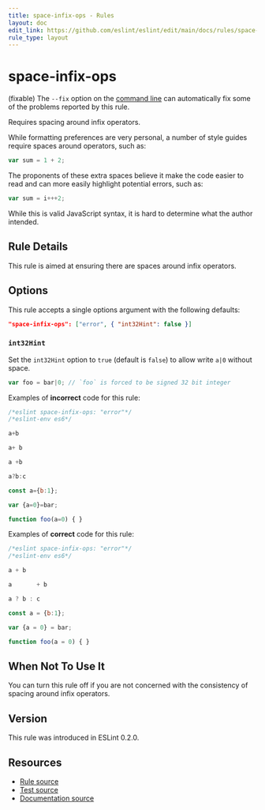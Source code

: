 ```yaml
---
title: space-infix-ops - Rules
layout: doc
edit_link: https://github.com/eslint/eslint/edit/main/docs/rules/space-infix-ops.md
rule_type: layout
---
```

<!-- Note: No pull requests accepted for this file. See README.md in the root directory for details. -->

# space-infix-ops

(fixable) The `--fix` option on the [command line](../user-guide/command-line-interface#fixing-problems) can automatically fix some of the problems reported by this rule.

Requires spacing around infix operators.

While formatting preferences are very personal, a number of style guides require spaces around operators, such as:

```js
var sum = 1 + 2;
```

The proponents of these extra spaces believe it make the code easier to read and can more easily highlight potential errors, such as:

```js
var sum = i+++2;
```

While this is valid JavaScript syntax, it is hard to determine what the author intended.

## Rule Details

This rule is aimed at ensuring there are spaces around infix operators.

## Options

This rule accepts a single options argument with the following defaults:

```json
"space-infix-ops": ["error", { "int32Hint": false }]
```

### `int32Hint`

Set the `int32Hint` option to `true` (default is `false`) to allow write `a|0` without space.

```js
var foo = bar|0; // `foo` is forced to be signed 32 bit integer
```

Examples of **incorrect** code for this rule:

```js
/*eslint space-infix-ops: "error"*/
/*eslint-env es6*/

a+b

a+ b

a +b

a?b:c

const a={b:1};

var {a=0}=bar;

function foo(a=0) { }
```

Examples of **correct** code for this rule:

```js
/*eslint space-infix-ops: "error"*/
/*eslint-env es6*/

a + b

a       + b

a ? b : c

const a = {b:1};

var {a = 0} = bar;

function foo(a = 0) { }
```

## When Not To Use It

You can turn this rule off if you are not concerned with the consistency of spacing around infix operators.

## Version

This rule was introduced in ESLint 0.2.0.

## Resources

* [Rule source](https://github.com/eslint/eslint/tree/HEAD/lib/rules/space-infix-ops.js)
* [Test source](https://github.com/eslint/eslint/tree/HEAD/tests/lib/rules/space-infix-ops.js)
* [Documentation source](https://github.com/eslint/eslint/tree/HEAD/docs/rules/space-infix-ops.md)
